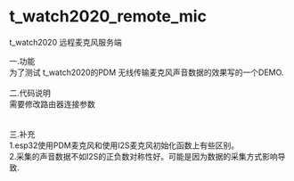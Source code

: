 # t_watch2020_remote_mic
t_watch2020 远程麦克风服务端

一.功能 <br/>
  为了测试 t_watch2020的PDM 无线传输麦克风声音数据的效果写的一个DEMO.<br/>
  <br/>
二.代码说明<br/>
  需要修改路由器连接参数<br/>
<br/>  
三.补充<br/>
   1.esp32使用PDM麦克风和使用I2S麦克风初始化函数上有些区别。<br/>
   2.采集的声音数据不如I2S的正负数对称性好。可能是因为数据的采集方式影响导致.<br/>
